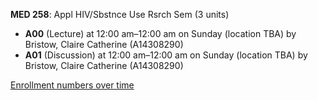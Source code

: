**MED 258**: Appl HIV/Sbstnce Use Rsrch Sem (3 units)

- **A00** (Lecture) at 12:00 am–12:00 am on Sunday (location TBA) by Bristow, Claire Catherine (A14308290)
- **A01** (Discussion) at 12:00 am–12:00 am on Sunday (location TBA) by Bristow, Claire Catherine (A14308290)

[Enrollment numbers over time](./MED258.tsv)
